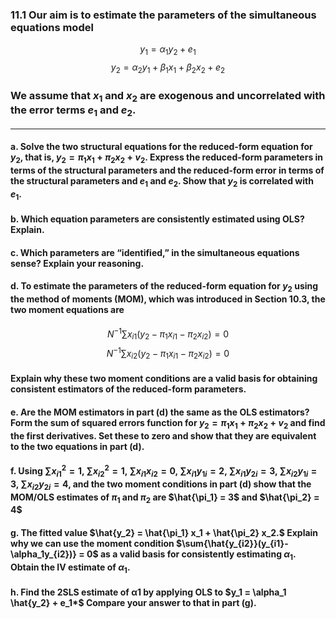 ### 11.1 Our aim is to estimate the parameters of the simultaneous equations model
$$
y_1 = \alpha_1 y_2 + e_1
$$
$$
y_2 = \alpha_2 y_1 + \beta_1 x_1 + \beta_2 x_2 + e_2
$$

### We assume that $x_1$ and $x_2$ are exogenous and uncorrelated with the error terms $e_1$ and $e_2$.

---

#### a. Solve the two structural equations for the reduced-form equation for $y_2$, that is, $y_2 = \pi_1 x_1 + \pi_2 x_2 + v_2.$ Express the reduced-form parameters in terms of the structural parameters and the reduced-form error in terms of the **structural parameters** and $e_1$ and $e_2$. Show that $y_2$ is correlated with $e_1$.

#### b. Which equation parameters are consistently estimated using OLS? Explain.

#### c. Which parameters are “identified,” in the simultaneous equations sense? Explain your reasoning.

#### d. To estimate the parameters of the reduced-form equation for $y_2$ using the method of moments (MOM), which was introduced in Section 10.3, the two moment equations are
$$
N^{−1}\sum{x_{i1}(y_2 − \pi_1 x_{i1} − \pi_2 x_{i2})} = 0
$$
$$
N^{−1}\sum{x_{i2}(y_2 − \pi_1 x_{i1} − \pi_2 x_{i2})} = 0
$$
#### Explain why these two moment conditions are a valid basis for obtaining consistent estimators of the reduced-form parameters.

#### e. Are the MOM estimators in part (d) the same as the OLS estimators? Form the sum of squared errors function for $y_2 = \pi_1 x_1 + \pi_2 x_2 + v_2$ and find the first derivatives. Set these to zero and show that they are equivalent to the two equations in part (d).

#### f. Using $\sum{x^2_{i1}} = 1$, $\sum{x^2_{i2}} = 1$,  $\sum{x_{i1}{x_{i2}}} = 0$, $\sum{x_{i1}{y_{1i}}} = 2$, $\sum{x_{i1}{y_{2i}}} = 3$, $\sum{x_{i2}{y_{1i}}} =3$, $\sum{x_{i2}{y_{2i}}} = 4$, and the two moment conditions in part (d) show that the MOM/OLS estimates of $\pi_1$ and $\pi_2$ are $\hat{\pi_1} = 3$ and $\hat{\pi_2} = 4$

#### g. The fitted value $\hat{y_2} = \hat{\pi_1} x_1 + \hat{\pi_2} x_2.$ Explain why we can use the moment condition $\sum{\hat{y_{i2}}(y_{i1}-\alpha_1y_{i2})} = 0$ as a valid basis for consistently estimating $\alpha_1$. Obtain the IV estimate of $\alpha_1$.

#### h. Find the 2SLS estimate of α1 by applying OLS to $y_1 = \alpha_1 \hat{y_2} + e_1*$ Compare your answer to that in part (g).
